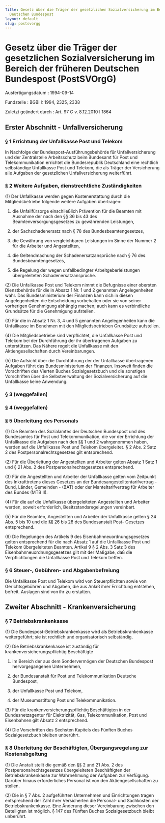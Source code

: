 ```yaml
---
Title: Gesetz über die Träger der gesetzlichen Sozialversicherung im Bereich der früheren
  Deutschen Bundespost
layout: default
slug: postsvorgg
---
```


# Gesetz über die Träger der gesetzlichen Sozialversicherung im Bereich der früheren Deutschen Bundespost (PostSVOrgG)

Ausfertigungsdatum
:   1994-09-14

Fundstelle
:   BGBl I: 1994, 2325, 2338

Zuletzt geändert durch
:   Art. 97 G v. 8.12.2010 I 1864


## Erster Abschnitt - Unfallversicherung



### § 1 Errichtung der Unfallkasse Post und Telekom

In Nachfolge der Bundespost-Ausführungsbehörde für Unfallversicherung
und der Zentralstelle Arbeitsschutz beim Bundesamt für Post und
Telekommunikation errichtet die Bundesrepublik Deutschland eine
rechtlich selbständige Unfallkasse Post und Telekom, die als Träger
der Versicherung alle Aufgaben der gesetzlichen Unfallversicherung
weiterführt.


### § 2 Weitere Aufgaben, dienstrechtliche Zuständigkeiten

(1) Der Unfallkasse werden gegen Kostenerstattung durch die
Mitgliedsbetriebe folgende weitere Aufgaben übertragen:

1.  die Unfallfürsorge einschließlich Prävention für die Beamten mit
    Ausnahme der nach den §§ 36 bis 43 des Beamtenversorgungsgesetzes zu
    gewährenden Leistungen,


2.  der Sachschadenersatz nach § 78 des Bundesbeamtengesetzes,


3.  die Gewährung von vergleichbaren Leistungen im Sinne der Nummer 2 für
    die Arbeiter und Angestellten,


4.  die Geltendmachung der Schadenersatzansprüche nach § 76 des
    Bundesbeamtengesetzes,


5.  die Regelung der wegen unfallbedingter Arbeitgeberleistungen
    übergeleiteten Schadenersatzansprüche.




(2) Die Unfallkasse Post und Telekom nimmt die Befugnisse einer
obersten Dienstbehörde für die in Absatz 1 Nr. 1 und 2 genannten
Angelegenheiten wahr. Das Bundesministerium der Finanzen kann sich in
diesen Angelegenheiten die Entscheidung vorbehalten oder sie von
seiner vorherigen Genehmigung abhängig machen; auch kann es
verbindliche Grundsätze für die Genehmigung aufstellen.

(3) Für die in Absatz 1 Nr. 3, 4 und 5 genannten Angelegenheiten kann
die Unfallkasse im Benehmen mit den Mitgliedsbetrieben Grundsätze
aufstellen.

(4) Die Mitgliedsbetriebe sind verpflichtet, die Unfallkasse Post und
Telekom bei der Durchführung der ihr übertragenen Aufgaben zu
unterstützen. Das Nähere regelt die Unfallkasse mit den
Aktiengesellschaften durch Vereinbarungen.

(5) Die Aufsicht über die Durchführung der der Unfallkasse
übertragenen Aufgaben führt das Bundesministerium der Finanzen.
Insoweit finden die Vorschriften des Vierten Buches Sozialgesetzbuch
und die sonstigen Vorschriften über die Selbstverwaltung der
Sozialversicherung auf die Unfallkasse keine Anwendung.


### § 3 (weggefallen)


### § 4 (weggefallen)


### § 5 Überleitung des Personals

(1) Die Beamten des Sozialamtes der Deutschen Bundespost und des
Bundesamtes für Post und Telekommunikation, die vor der Errichtung der
Unfallkasse die Aufgaben nach den §§ 1 und 2 wahrgenommen haben,
werden auf die Unfallkasse Post und Telekom übergeleitet. § 2 Abs. 2
Satz 2 des Postpersonalrechtsgesetzes gilt entsprechend.

(2) Für die Überleitung der Angestellten und Arbeiter gelten Absatz 1
Satz 1 und § 21 Abs. 2 des Postpersonalrechtsgesetzes entsprechend.

(3) Für die Angestellten und Arbeiter der Unfallkasse gelten vom
Zeitpunkt des Inkrafttretens dieses Gesetzes an der
Bundesangestelltentarifvertrag - Bund, Länder, Gemeinden - (BAT) oder
der Manteltarifvertrag für Arbeiter des Bundes (MTB II).

(4) Für die auf die Unfallkasse übergeleiteten Angestellten und
Arbeiter werden, soweit erforderlich, Besitzstandsregelungen
vereinbart.

(5) Für die Beamten, Angestellten und Arbeiter der Unfallkasse gelten
§ 24 Abs. 5 bis 10 und die §§ 26 bis 28 des Bundesanstalt Post-
Gesetzes entsprechend.

(6) Die Regelungen des Artikels 9 des Eisenbahnneuordnungsgesetzes
gelten entsprechend für die nach Absatz 1 auf die Unfallkasse Post und
Telekom übergeleiteten Beamten. Artikel 9 § 2 Abs. 3 Satz 3 des
Eisenbahnneuordnungsgesetzes gilt mit der Maßgabe, daß die
Verpflichtungen die Unfallkasse Post und Telekom treffen.


### § 6 Steuer-, Gebühren- und Abgabenbefreiung

Die Unfallkasse Post und Telekom wird von Steuerpflichten sowie von
Gerichtsgebühren und Abgaben, die aus Anlaß ihrer Errichtung
entstehen, befreit. Auslagen sind von ihr zu erstatten.


## Zweiter Abschnitt - Krankenversicherung



### § 7 Betriebskrankenkasse

(1) Die Bundespost-Betriebskrankenkasse wird als Betriebskrankenkasse
weitergeführt; sie ist rechtlich und organisatorisch selbständig.

(2) Die Betriebskrankenkasse ist zuständig für
krankenversicherungspflichtig Beschäftigte

1.  im Bereich der aus dem Sondervermögen der Deutschen Bundespost
    hervorgegangenen Unternehmen,


2.  der Bundesanstalt für Post und Telekommunikation Deutsche Bundespost,


3.  der Unfallkasse Post und Telekom,


4.  der Museumsstiftung Post und Telekommunikation.




(3) Für die krankenversicherungspflichtig Beschäftigten in der
Bundesnetzagentur für Elektrizität, Gas, Telekommunikation, Post und
Eisenbahnen gilt Absatz 2 entsprechend.

(4) Die Vorschriften des Sechsten Kapitels des Fünften Buches
Sozialgesetzbuch bleiben unberührt.


### § 8 Überleitung der Beschäftigten, Übergangsregelung zur Kostenabgeltung

(1) Die Anstalt stellt die gemäß den §§ 2 und 21 Abs. 2 des
Postpersonalrechtsgesetzes übergeleiteten Beschäftigten der
Betriebskrankenkasse zur Wahrnehmung der Aufgaben zur Verfügung.
Darüber hinaus erforderliches Personal ist von den
Aktiengesellschaften zu stellen.

(2) Die in § 7 Abs. 2 aufgeführten Unternehmen und Einrichtungen
tragen entsprechend der Zahl ihrer Versicherten die Personal- und
Sachkosten der Betriebskrankenkasse. Eine Änderung dieser Vereinbarung
zwischen den Beteiligten ist möglich. § 147 des Fünften Buches
Sozialgesetzbuch bleibt unberührt.

